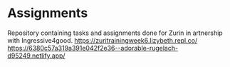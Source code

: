 # Assignments
 Repository containing tasks and assignments done for Zurin in artnership with Ingressive4good.
 https://zuritrainingweek6.lizybeth.repl.co/
https://6380c57a319a391e042f2e36--adorable-rugelach-d95249.netlify.app/
